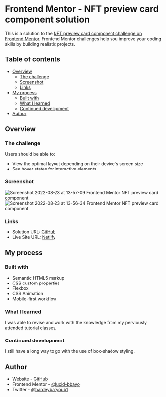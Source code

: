 # Frontend Mentor - NFT preview card component solution

This is a solution to the [NFT preview card component challenge on Frontend Mentor](https://www.frontendmentor.io/challenges/nft-preview-card-component-SbdUL_w0U). Frontend Mentor challenges help you improve your coding skills by building realistic projects. 

## Table of contents

- [Overview](#overview)
  - [The challenge](#the-challenge)
  - [Screenshot](#screenshot)
  - [Links](#links)
- [My process](#my-process)
  - [Built with](#built-with)
  - [What I learned](#what-i-learned)
  - [Continued development](#continued-development)
- [Author](#author)

## Overview

### The challenge

Users should be able to:

- View the optimal layout depending on their device's screen size
- See hover states for interactive elements

### Screenshot

![Screenshot 2022-08-23 at 13-57-09 Frontend Mentor NFT preview card component](https://user-images.githubusercontent.com/106781345/188588894-be0aa7a6-b5d2-4f9e-98cc-ec6fd55b9467.png)
![Screenshot 2022-08-23 at 13-56-34 Frontend Mentor NFT preview card component](https://user-images.githubusercontent.com/106781345/188589152-6cea6e8b-f4dc-4f8e-b7eb-98144d1e8299.png)

### Links

- Solution URL: [GitHub](https://www.github.com/lucid-bbayo/nft-preview-card)
- Live Site URL: [Netlify](https://lucidnftcard.netlify.app)

## My process

### Built with

- Semantic HTML5 markup
- CSS custom properties
- Flexbox
- CSS Animation
- Mobile-first workflow

### What I learned

I was able to revise and work with the knowledge from my perviously attended tutorial classes.

### Continued development

I still have a long way to go with the use of box-shadow styling.

## Author

- Website - [GitHub](https://www.github.com/lucid-bbayo)
- Frontend Mentor - [@lucid-bbayo](https://www.frontendmentor.io/profile/lucid-bbayo)
- Twitter - [@hardeybaryoub1](https://www.twitter.com/hardeybaryourb1)
